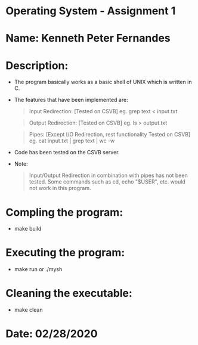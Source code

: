 # Operating System - Assignment 1

# Name: Kenneth Peter Fernandes


# Description:
- The program basically works as a basic shell of UNIX which is written in C.

- The features that have been implemented are:
    > Input Redirection: [Tested on CSVB]
    eg. grep text < input.txt

    > Output Redirection: [Tested on CSVB]
    eg. ls > output.txt

    > Pipes: [Except I/O Redirection, rest functionality Tested on CSVB]
    eg. cat input.txt | grep text | wc -w

- Code has been tested on the CSVB server.

- Note: 
    > Input/Output Redirection in combination with pipes has not been tested. 
    > Some commands such as cd, echo "$USER", etc. would not work in this program.

# Compling the program:
- make build

# Executing the program:
- make run or ./mysh

# Cleaning the executable:
- make clean

# Date: 02/28/2020
